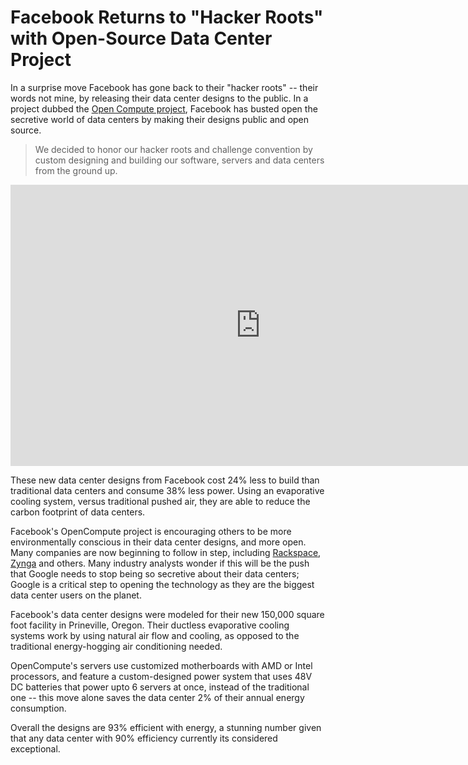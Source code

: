 # Facebook Returns to "Hacker Roots" with Open-Source Data Center Project

In a surprise move Facebook has gone back to their "hacker roots" -- their words not mine, by releasing their data center designs to the public. In a project dubbed the <a href="http://opencompute.org/">Open Compute project</a>, Facebook has busted open the secretive world of data centers by making their designs public and open source.

> We decided to honor our hacker roots and challenge convention by custom designing and building our software, servers and data centers from the ground up.

<iframe width="800" height="450" src="http://www.youtube.com/embed/bCZwgtC_TZA" frameborder="0" allowfullscreen></iframe>

These new data center designs from Facebook cost 24% less to build than traditional data centers and consume 38% less power. Using an evaporative cooling system, versus traditional pushed air, they are able to reduce the carbon footprint of data centers.

Facebook's OpenCompute project is encouraging others to be more environmentally conscious in their data center designs, and more open. Many companies are now beginning to follow in step, including <a href="http://www.rackspace.com/">Rackspace</a>, <a href="http://www.zynga.com/">Zynga</a> and others.  Many industry analysts wonder if this will be the push that Google needs to stop being so secretive about their data centers; Google is a critical step to opening the technology as they are the biggest data center users on the planet.

Facebook's data center designs were modeled for their new 150,000 square foot facility in Prineville, Oregon. Their ductless evaporative cooling systems work by using natural air flow and cooling, as opposed to the traditional energy-hogging air conditioning needed. 

OpenCompute's servers use customized motherboards with AMD or Intel processors, and feature a custom-designed power system that uses 48V DC batteries that power upto 6 servers at once, instead of the traditional one -- this move alone saves the data center 2% of their annual energy consumption.

Overall the designs are 93% efficient  with energy, a stunning number given that any data center with 90% efficiency currently its considered exceptional.
